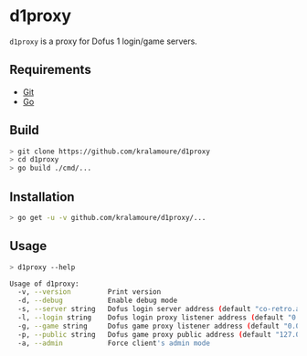 # d1proxy

`d1proxy` is a proxy for Dofus 1 login/game servers.

## Requirements

- [Git](https://git-scm.com/)
- [Go](https://golang.org/)

## Build

```sh
> git clone https://github.com/kralamoure/d1proxy
> cd d1proxy
> go build ./cmd/...
```

## Installation

```sh
> go get -u -v github.com/kralamoure/d1proxy/...
```

## Usage

```sh
> d1proxy --help

Usage of d1proxy:
  -v, --version         Print version
  -d, --debug           Enable debug mode
  -s, --server string   Dofus login server address (default "co-retro.ankama-games.com:443")
  -l, --login string    Dofus login proxy listener address (default "0.0.0.0:5555")
  -g, --game string     Dofus game proxy listener address (default "0.0.0.0:5556")
  -p, --public string   Dofus game proxy public address (default "127.0.0.1:5556")
  -a, --admin           Force client's admin mode
```
